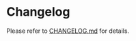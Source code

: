 # Changelog

Please refer to [CHANGELOG.md](https://github.com/gitsindonesia/ui-component/blob/main/CHANGELOG.md) for details.
